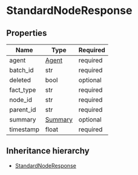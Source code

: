 

# StandardNodeResponse

## Properties

Name | Type | Required
-------- | -------- | --------
agent | [Agent](Agent.md) | required
batch_id | str | required
deleted | bool | optional
fact_type | str | required
node_id | str | required
parent_id | str | required
summary | [Summary](Summary.md) | optional
timestamp | float | required




## Inheritance hierarchy


* [StandardNodeResponse](StandardNodeResponse.md)
